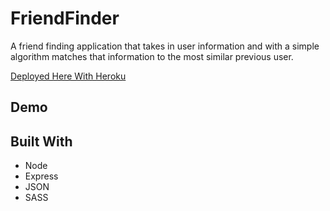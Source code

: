 # FriendFinder
A friend finding application that takes in user information and with a simple algorithm matches that information to the most similar previous user.

[Deployed Here With Heroku](https://mighty-atoll-87411.herokuapp.com/)

## Demo
[](./FriendFinder.gif)

## Built With
* Node
* Express
* JSON
* SASS

